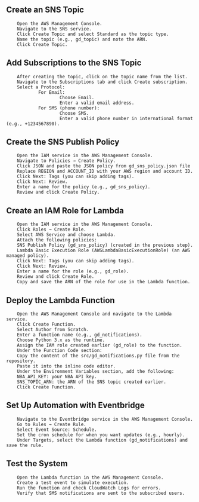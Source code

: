 ## Create an SNS Topic
        Open the AWS Management Console.
        Navigate to the SNS service.
        Click Create Topic and select Standard as the topic type.
        Name the topic (e.g., gd_topic) and note the ARN.
        Click Create Topic.
## Add Subscriptions to the SNS Topic
        After creating the topic, click on the topic name from the list.
        Navigate to the Subscriptions tab and click Create subscription.
        Select a Protocol:
                For Email:
                        Choose Email.
                        Enter a valid email address.
                For SMS (phone number):
                        Choose SMS.
                        Enter a valid phone number in international format (e.g., +1234567890).
## Create the SNS Publish Policy
        Open the IAM service in the AWS Management Console.
        Navigate to Policies → Create Policy.
        Click JSON and paste the JSON policy from gd_sns_policy.json file
        Replace REGION and ACCOUNT_ID with your AWS region and account ID.
        Click Next: Tags (you can skip adding tags).
        Click Next: Review.
        Enter a name for the policy (e.g., gd_sns_policy).
        Review and click Create Policy.
## Create an IAM Role for Lambda
        Open the IAM service in the AWS Management Console.
        Click Roles → Create Role.
        Select AWS Service and choose Lambda.
        Attach the following policies:
        SNS Publish Policy (gd_sns_policy) (created in the previous step).
        Lambda Basic Execution Role (AWSLambdaBasicExecutionRole) (an AWS managed policy).
        Click Next: Tags (you can skip adding tags).
        Click Next: Review.
        Enter a name for the role (e.g., gd_role).
        Review and click Create Role.
        Copy and save the ARN of the role for use in the Lambda function.
## Deploy the Lambda Function
        Open the AWS Management Console and navigate to the Lambda service.
        Click Create Function.
        Select Author from Scratch.
        Enter a function name (e.g., gd_notifications).
        Choose Python 3.x as the runtime.
        Assign the IAM role created earlier (gd_role) to the function.
        Under the Function Code section:
        Copy the content of the src/gd_notifications.py file from the repository.
        Paste it into the inline code editor.
        Under the Environment Variables section, add the following:
        NBA_API_KEY: your NBA API key.
        SNS_TOPIC_ARN: the ARN of the SNS topic created earlier.
        Click Create Function.
## Set Up Automation with Eventbridge
        Navigate to the Eventbridge service in the AWS Management Console.
        Go to Rules → Create Rule.
        Select Event Source: Schedule.
        Set the cron schedule for when you want updates (e.g., hourly).
        Under Targets, select the Lambda function (gd_notifications) and save the rule.
## Test the System
        Open the Lambda function in the AWS Management Console.
        Create a test event to simulate execution.
        Run the function and check CloudWatch Logs for errors.
        Verify that SMS notifications are sent to the subscribed users.